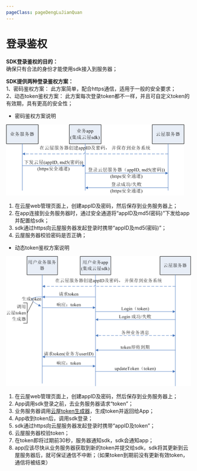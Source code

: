 ```yaml
---
pageClass: pageDengLuJianQuan
---
```

# 登录鉴权

<b>SDK登录鉴权的目的： </b>  
确保只有合法的身份才能使用sdk接入到服务器；

<b>SDK提供两种登录鉴权方案：</b>  
1、密码鉴权方案： 此方案简单，配合https通信，适用于一般的安全要求；  
2、动态token鉴权方案： 此方案每次登录token都不一样，并且可自定义token的有效期，具有更高的安全性；

- 密码鉴权方案说明

![Image text](./images/login_1.png)

1. 在云屋web管理页面上，创建appID及密码，然后保存到业务服务器上；
2. 在app连接到业务服务器时，通过安全通道将“appID及md5(密码)”下发给app并配置给sdk；
3. sdk通过https向云屋服务器发起登录时携带“appID及md5(密码)”；
4. 云屋服务器校验密码是否正确；

- 动态token鉴权方案说明

![Image text](./images/login_2.png)

1. 在云屋web管理页面上，创建appID及密码，然后保存到业务服务器上；
1. App调用sdk登录之前，去业务服务器请求“token”；
1. 业务服务器调用[云屋token生成器](https://www.cloudroom.com/pages/tokenGenerator/)，生成token并返回给App；
1. App收到token后，调用sdk登录；
1. sdk通过https向云屋服务器发起登录时携带“appID及token”；
1. 云屋服务器校验token；
1. 在token即将过期前30秒，服务器通知sdk，sdk会通知app；
1. app应该尽快从业务服务器获取到新的token并提交给sdk，sdk将其更新到云屋服务器后，就可保证通信不中断；（如果token到期前没有更新有效token，通信将被结束）
